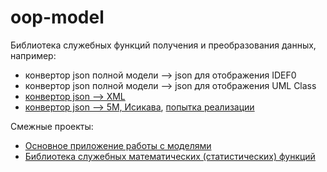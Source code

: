 # oop-model
Библиотека служебных функций получения и преобразования данных, например:
* конвертор json полной модели --> json для отображения IDEF0
* конвертор json полной модели --> json для отображения UML Class
* [конвертор json --> XML](https://github.com/stankin/oop-model/wiki/Json-to-XML)
* [конвертор json --> 5M, Исикава](https://github.com/stankin/oop-2018/wiki/Задача-№10-(5M,-Исикава)), [попытка реализации](https://stankin.github.io/oop-model/JSON2M5/index.html)

Смежные проекты:
* [Основное приложение работы с моделями](https://github.com/stankin/oop-app)
* [Библиотека служебных математических (статистических) функций](https://github.com/stankin/oop-stat)
